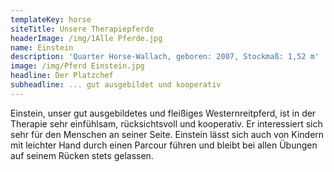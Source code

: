 ```yaml
---
templateKey: horse
siteTitle: Unsere Therapiepferde
headerImage: /img/1Alle Pferde.jpg
name: Einstein
description: 'Quarter Horse-Wallach, geboren: 2007, Stockmaß: 1,52 m'
image: /img/Pferd Einstein.jpg
headline: Der Platzchef
subheadline: ... gut ausgebildet und kooperativ
---
```

Einstein, unser gut ausgebildetes und fleißiges Westernreitpferd, ist in der Therapie sehr einfühlsam, rücksichtsvoll und kooperativ. Er interessiert sich sehr für den Menschen an seiner Seite. Einstein lässt sich auch von Kindern mit leichter Hand durch einen Parcour führen und bleibt bei allen Übungen auf seinem Rücken stets gelassen.
